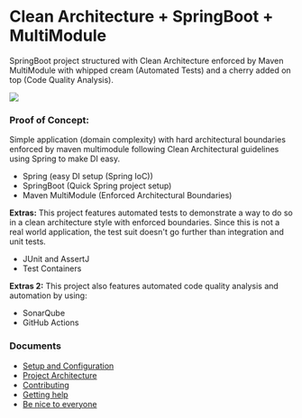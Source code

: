 # Clean Architecture + SpringBoot + MultiModule

SpringBoot project structured with Clean Architecture enforced by Maven MultiModule with whipped cream (Automated Tests) and a cherry added on top (Code Quality Analysis).

![](https://img.shields.io/badge/Status-WIP-orange)

### Proof of Concept:

Simple application (domain complexity) with hard architectural boundaries enforced by maven multimodule following Clean Architectural guidelines using Spring to make DI easy.

- Spring (easy DI setup (Spring IoC))
- SpringBoot (Quick Spring project setup)
- Maven MultiModule (Enforced Architectural Boundaries)

**Extras:** This project features automated tests to demonstrate a way to do so in a clean architecture style with enforced boundaries. Since this is not a real world application, the test suit doesn't go further than integration and unit tests.

- JUnit and AssertJ
- Test Containers

**Extras 2:** This project also features automated code quality analysis and automation by using:

- SonarQube
- GitHub Actions

### Documents

* [Setup and Configuration](docs/GET_STARTED.md)
* [Project Architecture](docs/PROJECT_ARCHITECTURE.md)
* [Contributing](docs/CONTRIBUTING.md)
* [Getting help](docs/SUPPORT.md)
* [Be nice to everyone](docs/CODE_OF_CONDUCT.md)
